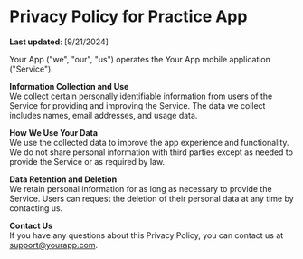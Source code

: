 # Privacy Policy for Practice App

**Last updated**: [9/21/2024]

Your App ("we", "our", "us") operates the Your App mobile application ("Service").

**Information Collection and Use**  
We collect certain personally identifiable information from users of the Service for providing and improving the Service. The data we collect includes names, email addresses, and usage data.

**How We Use Your Data**  
We use the collected data to improve the app experience and functionality. We do not share personal information with third parties except as needed to provide the Service or as required by law.

**Data Retention and Deletion**  
We retain personal information for as long as necessary to provide the Service. Users can request the deletion of their personal data at any time by contacting us.

**Contact Us**  
If you have any questions about this Privacy Policy, you can contact us at support@yourapp.com.
